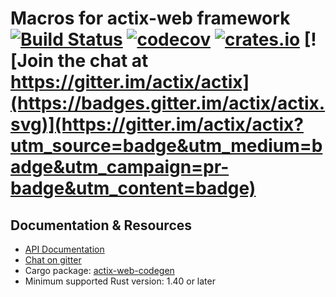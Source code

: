 # Macros for actix-web framework [![Build Status](https://travis-ci.org/actix/actix-web.svg?branch=master)](https://travis-ci.org/actix/actix-web) [![codecov](https://codecov.io/gh/actix/actix-web/branch/master/graph/badge.svg)](https://codecov.io/gh/actix/actix-web) [![crates.io](https://meritbadge.herokuapp.com/actix-web-codegen)](https://crates.io/crates/actix-web-codegen) [![Join the chat at https://gitter.im/actix/actix](https://badges.gitter.im/actix/actix.svg)](https://gitter.im/actix/actix?utm_source=badge&utm_medium=badge&utm_campaign=pr-badge&utm_content=badge)

## Documentation & Resources

* [API Documentation](https://docs.rs/actix-web-codegen/)
* [Chat on gitter](https://gitter.im/actix/actix)
* Cargo package: [actix-web-codegen](https://crates.io/crates/actix-web-codegen)
* Minimum supported Rust version: 1.40 or later
